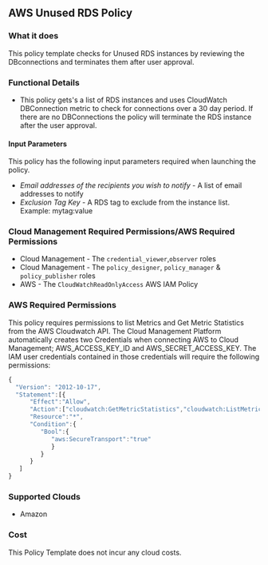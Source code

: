 ## AWS Unused RDS Policy

### What it does

This policy template checks for Unused RDS instances by reviewing the DBconnections and terminates them after user approval.

### Functional Details

- This policy gets's a list of RDS instances and uses CloudWatch DBConnection metric to check for connections over a 30 day period.  If there are no DBConnections the policy will terminate the RDS instance after the user approval.

#### Input Parameters

This policy has the following input parameters required when launching the policy.

- *Email addresses of the recipients you wish to notify* - A list of email addresses to notify
- *Exclusion Tag Key* - A RDS tag to exclude from the instance list. Example: mytag:value

### Cloud Management Required Permissions/AWS Required Permissions
- Cloud Management - The `credential_viewer`,`observer` roles
- Cloud Management - The `policy_designer`, `policy_manager` & `policy_publisher` roles
- AWS - The `CloudWatchReadOnlyAccess` AWS IAM Policy

### AWS Required Permissions

This policy requires permissions to list Metrics and Get Metric Statistics from the AWS Cloudwatch API.
The Cloud Management Platform automatically creates two Credentials when connecting AWS to Cloud Management; AWS_ACCESS_KEY_ID and AWS_SECRET_ACCESS_KEY. The IAM user credentials contained in those credentials will require the following permissions:

```javascript
{
  "Version": "2012-10-17",
  "Statement":[{
      "Effect":"Allow",
      "Action":["cloudwatch:GetMetricStatistics","cloudwatch:ListMetrics"],
      "Resource":"*",
      "Condition":{
         "Bool":{
            "aws:SecureTransport":"true"
            }
         }
      }
   ]
}
```

### Supported Clouds

- Amazon

### Cost

This Policy Template does not incur any cloud costs.
